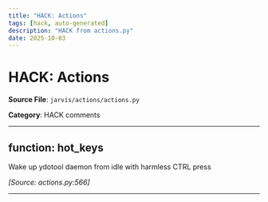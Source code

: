```yaml
---
title: "HACK: Actions"
tags: [hack, auto-generated]
description: "HACK from actions.py"
date: 2025-10-03
---
```


# HACK: Actions

**Source File**: `jarvis/actions/actions.py`

**Category**: HACK comments

---

## function: hot_keys

<a id="function:-hot_keys-1"></a>

Wake up ydotool daemon from idle with harmless CTRL press

*[Source: actions.py:566]*

---
